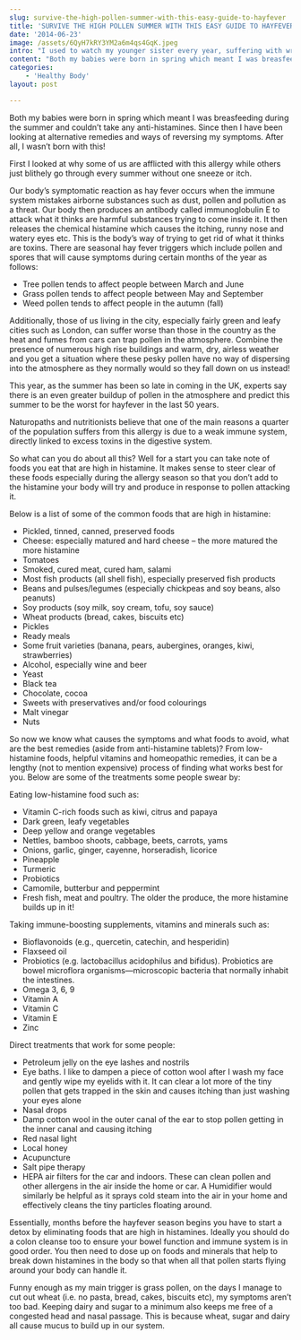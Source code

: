 ```yaml
---
slug: survive-the-high-pollen-summer-with-this-easy-guide-to-hayfever
title: 'SURVIVE THE HIGH POLLEN SUMMER WITH THIS EASY GUIDE TO HAYFEVER'
date: '2014-06-23'
image: /assets/6QyH7kRY3YM2a6m4qs4GqK.jpeg
intro: "I used to watch my younger sister every year, suffering with wretched symptoms of hayfever and feel so bad for her. Her eyes would literally puff up like a frog from the constant itch scratch cycle and then she would constantly slap at her ears to try and relieve the itching in her inner ear canal. Then when I was in my early 20s, I also started experiencing this miserable condition.\n"
content: "Both my babies were born in spring which meant I was breasfeeding during the summer and couldn’t take any anti-histamines.  Since then I have been looking at alternative remedies and ways of reversing my symptoms. After all, I wasn’t born with this!\n\nFirst I looked at why some of us are afflicted with this allergy while others just blithely go through every summer without one sneeze or itch.\n\nOur body’s symptomatic reaction as hay fever occurs when the immune system mistakes airborne substances such as dust, pollen and pollution as a threat.  Our body then produces an antibody called immunoglobulin E to attack what it thinks are harmful substances trying to come inside it. It then releases the chemical histamine which causes the itching, runny nose and watery eyes etc. This is the body’s way of trying to get rid of what it thinks are toxins.\nThere are seasonal hay fever triggers which include pollen and spores that will cause symptoms during certain months of the year as follows:\n\n* Tree pollen tends to affect people between March and June\n* Grass pollen tends to affect people between May and September\n* Weed pollen tends to affect people in the autumn (fall)\n\nAdditionally, those of us living in the city, especially fairly green and leafy cities such as London, can suffer worse than those in the country as the heat and fumes from cars can trap pollen in the atmosphere.  Combine the presence of numerous high rise buildings and warm, dry, airless weather and you get a situation where these pesky pollen have no way of dispersing into the atmosphere as they normally would so they fall down on us instead!\n\nThis year, as the summer has been so late in coming in the UK, experts say there is an even greater buildup of pollen in the atmosphere and predict this summer to be the worst for hayfever in the last 50 years.\n\nNaturopaths and nutritionists believe that one of the main reasons a quarter of the population suffers from this allergy is due to a weak immune system, directly linked to excess toxins in the digestive system.\n\nSo what can you do about all this? Well for a start you can take note of foods you eat that are high in histamine. It makes sense to steer clear of these foods especially during the allergy season so that you don’t add to the histamine your body will try and produce in response to pollen attacking it.\n\n\nBelow is a list of some of the common foods that are high in histamine:\n\n* Pickled, tinned, canned, preserved foods\n* Cheese: especially matured and hard cheese – the more matured the more histamine\n* Tomatoes\n* Smoked, cured meat, cured ham, salami\n* Most fish products (all shell fish), especially preserved fish products\n* Beans and pulses/legumes (especially chickpeas and soy beans, also peanuts)\n* Soy products (soy milk, soy cream, tofu, soy sauce)\n* Wheat products (bread, cakes, biscuits etc)\n* Pickles\n* Ready meals\n* Some fruit varieties (banana, pears, aubergines, oranges, kiwi, strawberries)\n* Alcohol, especially wine and beer\n* Yeast\n* Black tea\n* Chocolate, cocoa\n* Sweets with preservatives and/or food colourings\n* Malt vinegar\n* Nuts\n\n\nSo now we know what causes the symptoms and what foods to avoid, what are the best remedies (aside from anti-histamine tablets)?  From low-histamine foods, helpful vitamins and homeopathic remedies, it can be a lengthy (not to mention expensive) process of finding what works best for you. Below are some of the treatments some people swear by:\n\nEating low-histamine food such as:\n\n* Vitamin C-rich foods such as kiwi, citrus and papaya\n* Dark green, leafy vegetables\n* Deep yellow and orange vegetables\n* Nettles, bamboo shoots, cabbage, beets, carrots, yams\n* Onions, garlic, ginger, cayenne, horseradish, licorice\n* Pineapple\n* Turmeric\n* Probiotics\n* Camomile, butterbur and peppermint\n* Fresh fish, meat and poultry. The older the produce, the more histamine builds up in it!\n\n\nTaking immune-boosting supplements, vitamins and minerals such as:\n\n* Bioflavonoids (e.g., quercetin, catechin, and hesperidin)\n* Flaxseed oil\n* Probiotics (e.g. lactobacillus acidophilus and bifidus).  Probiotics are bowel microflora organisms—microscopic bacteria that normally inhabit the intestines.\n* Omega 3, 6, 9\n* Vitamin A\n* Vitamin C\n* Vitamin E\n* Zinc\n\n\nDirect treatments that work for some people:\n\n* Petroleum jelly on the eye lashes and nostrils\n* Eye baths. I like to dampen a piece of cotton wool after I wash my face and gently wipe my eyelids with it. It can clear a lot more of the tiny pollen that gets trapped in the skin and causes itching than just washing your eyes alone\n* Nasal drops\n* Damp cotton wool in the outer canal of the ear to stop pollen getting in the inner canal and causing itching\n* Red nasal light\n* Local honey\n* Acupuncture\n* Salt pipe therapy\n* HEPA air filters for the car and indoors. These can clean pollen and other allergens in the air inside the home or car. A Humidifier would similarly be helpful as it sprays cold steam into the air in your home and effectively cleans the tiny particles floating around.\n\n\nEssentially, months before the hayfever season begins you have to start a detox by eliminating foods that are high in histamines. Ideally you should do a colon cleanse too to ensure your bowel function and immune system is in good order. You then need to dose up on foods and minerals that help to break down histamines in the body so that when all that pollen starts flying around your body can handle it.\n\nFunny enough as my main trigger is grass pollen, on the days I manage to cut out wheat (i.e. no pasta, bread, cakes, biscuits etc), my symptoms aren’t too bad. Keeping dairy and sugar to a minimum also keeps me free of a congested head and nasal passage. This is because wheat, sugar and dairy all cause mucus to build up in our system."
categories:
    - 'Healthy Body'
layout: post

---
```


Both my babies were born in spring which meant I was breasfeeding during the summer and couldn’t take any anti-histamines.  Since then I have been looking at alternative remedies and ways of reversing my symptoms. After all, I wasn’t born with this!

First I looked at why some of us are afflicted with this allergy while others just blithely go through every summer without one sneeze or itch.

Our body’s symptomatic reaction as hay fever occurs when the immune system mistakes airborne substances such as dust, pollen and pollution as a threat.  Our body then produces an antibody called immunoglobulin E to attack what it thinks are harmful substances trying to come inside it. It then releases the chemical histamine which causes the itching, runny nose and watery eyes etc. This is the body’s way of trying to get rid of what it thinks are toxins.
There are seasonal hay fever triggers which include pollen and spores that will cause symptoms during certain months of the year as follows:

* Tree pollen tends to affect people between March and June
* Grass pollen tends to affect people between May and September
* Weed pollen tends to affect people in the autumn (fall)

Additionally, those of us living in the city, especially fairly green and leafy cities such as London, can suffer worse than those in the country as the heat and fumes from cars can trap pollen in the atmosphere.  Combine the presence of numerous high rise buildings and warm, dry, airless weather and you get a situation where these pesky pollen have no way of dispersing into the atmosphere as they normally would so they fall down on us instead!

This year, as the summer has been so late in coming in the UK, experts say there is an even greater buildup of pollen in the atmosphere and predict this summer to be the worst for hayfever in the last 50 years.

Naturopaths and nutritionists believe that one of the main reasons a quarter of the population suffers from this allergy is due to a weak immune system, directly linked to excess toxins in the digestive system.

So what can you do about all this? Well for a start you can take note of foods you eat that are high in histamine. It makes sense to steer clear of these foods especially during the allergy season so that you don’t add to the histamine your body will try and produce in response to pollen attacking it.


Below is a list of some of the common foods that are high in histamine:

* Pickled, tinned, canned, preserved foods
* Cheese: especially matured and hard cheese – the more matured the more histamine
* Tomatoes
* Smoked, cured meat, cured ham, salami
* Most fish products (all shell fish), especially preserved fish products
* Beans and pulses/legumes (especially chickpeas and soy beans, also peanuts)
* Soy products (soy milk, soy cream, tofu, soy sauce)
* Wheat products (bread, cakes, biscuits etc)
* Pickles
* Ready meals
* Some fruit varieties (banana, pears, aubergines, oranges, kiwi, strawberries)
* Alcohol, especially wine and beer
* Yeast
* Black tea
* Chocolate, cocoa
* Sweets with preservatives and/or food colourings
* Malt vinegar
* Nuts


So now we know what causes the symptoms and what foods to avoid, what are the best remedies (aside from anti-histamine tablets)?  From low-histamine foods, helpful vitamins and homeopathic remedies, it can be a lengthy (not to mention expensive) process of finding what works best for you. Below are some of the treatments some people swear by:

Eating low-histamine food such as:

* Vitamin C-rich foods such as kiwi, citrus and papaya
* Dark green, leafy vegetables
* Deep yellow and orange vegetables
* Nettles, bamboo shoots, cabbage, beets, carrots, yams
* Onions, garlic, ginger, cayenne, horseradish, licorice
* Pineapple
* Turmeric
* Probiotics
* Camomile, butterbur and peppermint
* Fresh fish, meat and poultry. The older the produce, the more histamine builds up in it!


Taking immune-boosting supplements, vitamins and minerals such as:

* Bioflavonoids (e.g., quercetin, catechin, and hesperidin)
* Flaxseed oil
* Probiotics (e.g. lactobacillus acidophilus and bifidus).  Probiotics are bowel microflora organisms—microscopic bacteria that normally inhabit the intestines.
* Omega 3, 6, 9
* Vitamin A
* Vitamin C
* Vitamin E
* Zinc


Direct treatments that work for some people:

* Petroleum jelly on the eye lashes and nostrils
* Eye baths. I like to dampen a piece of cotton wool after I wash my face and gently wipe my eyelids with it. It can clear a lot more of the tiny pollen that gets trapped in the skin and causes itching than just washing your eyes alone
* Nasal drops
* Damp cotton wool in the outer canal of the ear to stop pollen getting in the inner canal and causing itching
* Red nasal light
* Local honey
* Acupuncture
* Salt pipe therapy
* HEPA air filters for the car and indoors. These can clean pollen and other allergens in the air inside the home or car. A Humidifier would similarly be helpful as it sprays cold steam into the air in your home and effectively cleans the tiny particles floating around.


Essentially, months before the hayfever season begins you have to start a detox by eliminating foods that are high in histamines. Ideally you should do a colon cleanse too to ensure your bowel function and immune system is in good order. You then need to dose up on foods and minerals that help to break down histamines in the body so that when all that pollen starts flying around your body can handle it.

Funny enough as my main trigger is grass pollen, on the days I manage to cut out wheat (i.e. no pasta, bread, cakes, biscuits etc), my symptoms aren’t too bad. Keeping dairy and sugar to a minimum also keeps me free of a congested head and nasal passage. This is because wheat, sugar and dairy all cause mucus to build up in our system.
